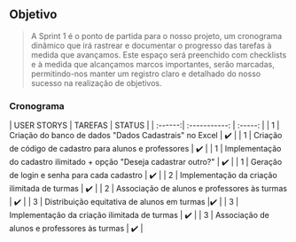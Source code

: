 ## Objetivo
<a name="Objetivo"></a>
> A Sprint 1 é o ponto de partida para o nosso projeto, um cronograma dinâmico que irá rastrear e documentar o progresso das tarefas à medida que avançamos. Este espaço será preenchido com checklists e à medida que alcançamos marcos importantes, serão marcadas, permitindo-nos manter um registro claro e detalhado do nosso sucesso na realização de objetivos.

### Cronograma
<a name="Cronograma"></a>
| USER STORYS | TAREFAS | STATUS |
| :------:| :-----------: | :-----: |
| 1 | Criação do banco de dados "Dados Cadastrais" no Excel | ✔️ |
| 1 | Criação de código de cadastro para alunos e professores | ✔️ |
| 1 | Implementação do cadastro ilimitado + opção "Deseja cadastrar outro?" | ✔️ |
| 1 | Geração de login e senha para cada cadastro | ✔️ |
| 2 | Implementação da criação ilimitada de turmas | ✔️ |
| 2 | Associação de alunos e professores às turmas | ✔️ |
| 3 | Distribuição equitativa de alunos em turmas |✔️ |
| 3 | Implementação da criação ilimitada de turmas | ✔️ |
| 3 | Associação de alunos e professores às turmas | ✔️ |

